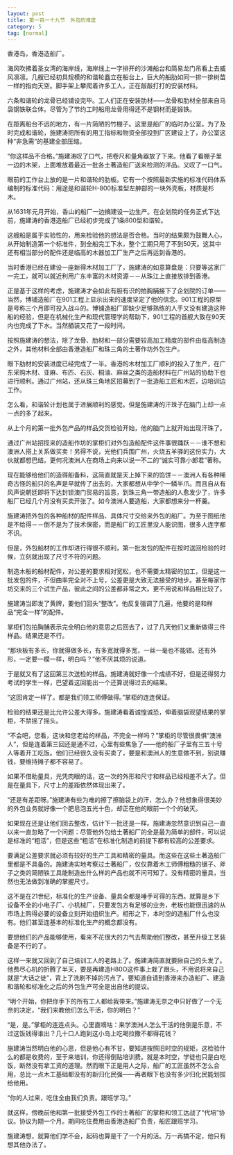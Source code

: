 ```yaml
---
layout: post
title: 第一百一十九节　外包的难度
category: 5
tag: [normal]
---
```


香港岛，香港造船厂。

海风吹拂着圣女湾的海岸线，海岸线上一字排开的沙滩船台和简易龙门吊看上去威风凛凛。几艘已经初具规模的和谐轮矗立在船台上，巨大的船肋如同一排一排树苗一样的指向天空。脚手架上攀爬着许多工人，正在敲敲打打的安装材料。

六条和谐轮的龙骨已经铺设完毕。工人们正在安装肋材――龙骨和肋材全部来自马袅钢铁联合体。尽管为了节约工时船用龙骨用得还不是钢材而是锻铁。

在距离船台不远的地方，有一片简陋的竹棚子。这里是船厂的临时办公室。为了及时完成和谐轮，施建涛把所有的用工指标和物资全部投到厂区建设上了，办公室这种“非急需”的基建全部压缩。

“你这样品不合格。”施建涛叹了口气，把卷尺和量角器放了下来。他看了看棚子里一边的木架，上面堆放着最近一批各土著造船厂送来检测的洋品。又叹了一口气。

眼前的工作台上放的是一片和谐轮的肋板。它有一个按照最新实施的标准代码体系编制的标准代码：用途是和谐轮H-800标准型左舯部的一块外壳板，材质是杉木。

从1631年元月开始，香山的船厂一边搞建设一边生产。在企划院的任务正式下达前，施建涛的香港造船厂已经初步完成了1条800型和谐轮。

这艘船是属于实验性的，用来检验他的想法是否合格。当时的结果颇为鼓舞人心，从开始制造第一个标准件，到全船完工下水，整个工期只用了不到50天。这其中还有相当部分的配件还是临高的木器加工厂生产之后再运到香港的。

当时香港已经在建设一座新得木材加工厂了，施建涛的如意算盘是：只要等这家厂一完工，就可以就近利用广东丰富的木材资源－－从珠江上直接放排到香港。

正是基于这样的考虑，施建涛才会如此有胆有识的拍胸脯接下了企划院的订单――当然，博铺造船厂在901工程上显示出来的速度坚定了他的信念。901工程的原型是号称三个月即可投入战斗的。博铺造船厂即缺少足够熟练的人手又没有建造这种船的经验，但是在机械化生产和现代管理学的帮助下，901工程的首舰大致在90天内也完成了下水。当然舾装又花了一段时间。

按照施建涛的想法，除了龙骨、肋材和一部分需要较高加工精度的部件由临高制造之外，其他材料全部由香港造船厂和珠三角的土著作坊外包生产。

眼下肋材的安装进度已经完成了一半。香港的木材加工厂顺利的投入了生产，在广东采购木材、亚麻、布匹、石灰、桐油、麻丝之类的造船材料在广州站的协助下也进行顺利。通过广州站，还从珠三角地区招募到了一批造船工匠和木匠，边培训边工作。

怎么看，和谐轮计划也属于进展顺利的感觉。但是施建涛的汗珠子在脑门上却一点一点的多了起来。

从上个月的第一批外包产品的样品交货检验开始，他的脑门上就开始出现汗珠了。

通过广州站招揽来的造船作坊的掌柜们对外包造船配件这件事很踊跃－－谁不想和澳洲人搭上关系做买卖！另得不说，光他们兵围广州，火烧五羊驿的这份实力，大伙就都想巴结。更何况澳洲人在商场上向来以说一不二的“诚实可靠小郎君”著称。

现在能够给他们的造得船备料，这简直就是天上掉下来的馅饼－－澳洲人有各种稀奇古怪的船只的名声是早就传了出去的，大家都想从中学个一鳞半爪。而且自从有风声说朝廷即将下达封锁澳门贸易的旨意，到珠三角一带造船的人愈发少了，许多船厂已经几个月没有买卖开张了。如今澳洲人要造船，大家都想来分一杯羹。

施建涛把外包的各种船材的配件样品、具体尺寸交给来外包的船厂。为至于图纸他是不给得－－倒不是为了技术保密，而是船厂的工匠里没人能识图，很多人连字都不识。

但是，外包船材的工作却进行得很不顺利，第一批发包的配件在按时送回检验的时候，立刻就出现了尺寸不符的问题。

制造木船的船材配件，对公差的要求相对宽松，也不需要太精密的加工，但是这一批发包的件，不但曲率完全对不上号，公差更是大致无法接受的地步。甚至每家作坊交来的三个试生产品，彼此之间的公差都非常之大。更不用说和样品相比较了。

施建涛当即发了黄牌，要他们回头“整改”。他反复强调了几遍，他要的是和样品“完全一样”的配件。

掌柜们包拍胸脯表示完全明白他的意思之后回去了，过了几天他们又重新做得三件样品。结果还是不行。

“那块板有多长，你就得做多长，有多宽就得多宽，一丝一毫也不能错。还有外形，一定要一模一样，明白吗？”他不厌其烦的说道。

于是就又有了这回第三次送检的样品。施建涛就好像一个成绩不好，但是还得努力考试的学生一样，巴望着这回能出一个还算说得过去的结果。

“这回肯定一样了。都是我们领工师傅做得。”掌柜的连连保证。

检验的结果还是比允许公差大得多。施建涛看着诚惶诚恐，伸着脑袋观望结果的掌柜，不禁摇了摇头。

“不会吧，您看，这块和您老给的样品，不完全一样吗？”掌柜的尽管很畏惧“澳洲人”，但是连着第三回还是通不过，心里有些焦急了――他的船厂子里有三五十号人等着开工吃饭。他们已经很久没有买卖了，要是和澳洲人的生意做不到，别说赚钱，要维持摊子都不容易了。

如果不借助量具，光凭肉眼的话，这一次的外形和尺寸和样品已经相差不大了。但是在量具下，尺寸上的差距依然体现出来了。

“还是有差距呀。”施建涛有些为难的擦了擦脑袋上的汗，怎么办？他想象得很美妙的外包业务就好像一个肥皂泡五光十色，却正在他的眼前一个个的破灭。

如果现在还是让他们回去整改，估计下一批还是一样。施建涛忽然意识到自己一直以来一直忽略了一个问题：尽管他外包给土著船厂的全是最为简单的部件，可以说是标准的“粗活”，但是这些“粗活”在标准化制造的前提下都有较高的公差要求。

要满足公差要求就必须有较好的生产工具和精密的量具。而这些在这些土著造船厂里都是不具备的。施建涛实地考察过土著船厂，仅仅靠着木工师傅粗糙的锯子、斧子之类的简陋铁工具能制造出什么样的产品也就不问可知了。没有精密的量具，当然也无法做到准确的掌握尺寸。

这不是在21世纪，标准化的生产设备、量具全都是唾手可得的东西。就算是乡下设备不全的小电子厂、小机械厂，只要发包方有足够的业务，老板也能很迅速的从市场上购得必要的设备立刻开始组织生产。相形之下，本时空的造船厂什么也没有。他们甚至连基本的标准化生产的概念都没有。

要想他们的产品能够使用，看来不花很大的力气去帮助他们整改，甚至升级工艺装备是不行的了。

这样一来就又回到了自己培训工人的老路上了。施建涛简直就要揪自己的头发了。他费尽心机的折腾了半天，要是再建造H80O这件事上栽了跟头，不用说将来自己就是“大话之徒”，背上了洗刷不掉的污点了。要知道自请到香港来办造船厂、建造和谐轮和标准化之后的外包生产可全是出自他的提议。

“明个开始，你把你手下的所有工人都给我带来。”施建涛无奈之中只好做了一个无奈的决定，“我们来教他们怎么干活，你的明白？”

“是，是。”掌柜的连连点头。心里直嘀咕：来学澳洲人怎么干活的他倒是乐意，不过这饭钱得谁出？几十口人跑到这小岛上吃喝拉撒不都得花钱？

施建涛当然明白他的心思，但是他心有不甘，要知道按照旧时空的规矩，这检验什么的都是收费的，至于来培训，你还得倒贴培训费。就是本时空，学徒也只是白吃饭，断然没有拿工资的道理。然而眼下正是用人之际，船厂的工匠虽然不怎么合用，总比一点木工基础都没有的新归化民强――再者眼下也没有多少归化民能划拔给他用。

“你的人过来，吃住全由我们负责。跟班学习。”

就这样，傍晚前他和第一批接受外包工作的土著船厂的掌柜和领工达战了“代培”协议。协议为期一个月。期间吃住费用由香港造船厂负责，船匠跟班学习。

施建涛想，就算他们学不会，起码也算是干了一个月的活。万一再搞不定，他只有想其他办法了。
